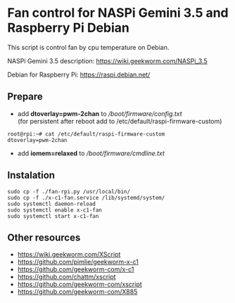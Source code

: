 # Fan control for NASPi Gemini 3.5 and Raspberry Pi Debian

This script is control fan by cpu temperature on Debian.

NASPi Gemini 3.5 description: https://wiki.geekworm.com/NASPi_3.5

Debian for Raspberry Pi: https://raspi.debian.net/


## Prepare

- add **dtoverlay=pwm-2chan** to */boot/firmware/config.txt*\
(for persistent after reboot add to /etc/default/raspi-firmware-custom)
```shell
root@rpi:~# cat /etc/default/raspi-firmware-custom
dtoverlay=pwm-2chan
```
- add **iomem=relaxed** to */boot/firmware/cmdline.txt*


## Instalation
```shell
sudo cp -f ./fan-rpi.py /usr/local/bin/
sudo cp -f ./x-c1-fan.service /lib/systemd/system/
sudo systemctl daemon-reload
sudo systemctl enable x-c1-fan
sudo systemctl start x-c1-fan
```

## Other resources
- https://wiki.geekworm.com/XScript
- https://github.com/pimlie/geekworm-x-c1
- https://github.com/geekworm-com/x-c1
- https://github.com/chattm/xscript
- https://github.com/geekworm-com/xscript
- https://github.com/geekworm-com/X885


